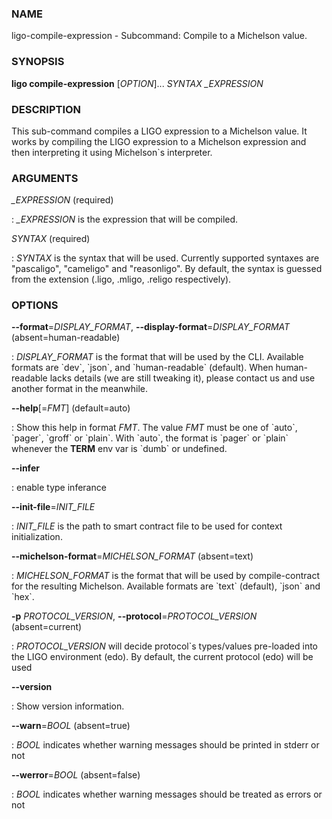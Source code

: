 ### NAME

ligo-compile-expression - Subcommand: Compile to a Michelson value.

### SYNOPSIS

**ligo compile-expression** \[*OPTION*\]\... *SYNTAX* *\_EXPRESSION*

### DESCRIPTION

This sub-command compiles a LIGO expression to a Michelson value. It
works by compiling the LIGO expression to a Michelson expression and
then interpreting it using Michelson\`s interpreter.

### ARGUMENTS

*\_EXPRESSION* (required)

:   *\_EXPRESSION* is the expression that will be compiled.

*SYNTAX* (required)

:   *SYNTAX* is the syntax that will be used. Currently supported
    syntaxes are \"pascaligo\", \"cameligo\" and \"reasonligo\". By
    default, the syntax is guessed from the extension (.ligo, .mligo,
    .religo respectively).

### OPTIONS

**\--format**=*DISPLAY_FORMAT*, **\--display-format**=*DISPLAY_FORMAT* (absent=human-readable)

:   *DISPLAY_FORMAT* is the format that will be used by the CLI.
    Available formats are \`dev\`, \`json\`, and \`human-readable\`
    (default). When human-readable lacks details (we are still tweaking
    it), please contact us and use another format in the meanwhile.

**\--help**\[=*FMT*\] (default=auto)

:   Show this help in format *FMT*. The value *FMT* must be one of
    \`auto\`, \`pager\`, \`groff\` or \`plain\`. With \`auto\`, the
    format is \`pager\` or \`plain\` whenever the **TERM** env var is
    \`dumb\` or undefined.

**\--infer**

:   enable type inferance

**\--init-file**=*INIT_FILE*

:   *INIT_FILE* is the path to smart contract file to be used for
    context initialization.

**\--michelson-format**=*MICHELSON_FORMAT* (absent=text)

:   *MICHELSON_FORMAT* is the format that will be used by
    compile-contract for the resulting Michelson. Available formats are
    \`text\` (default), \`json\` and \`hex\`.

**-p** *PROTOCOL_VERSION*, **\--protocol**=*PROTOCOL_VERSION* (absent=current)

:   *PROTOCOL_VERSION* will decide protocol\`s types/values pre-loaded
    into the LIGO environment (edo). By default, the current protocol
    (edo) will be used

**\--version**

:   Show version information.

**\--warn**=*BOOL* (absent=true)

:   *BOOL* indicates whether warning messages should be printed in
    stderr or not

**\--werror**=*BOOL* (absent=false)

:   *BOOL* indicates whether warning messages should be treated as
    errors or not
